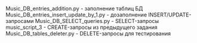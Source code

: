 Music_DB_entries_addition.py - заполнение таблиц БД 
Music_DB_entries_insert_update_by_1.py - дозаполнение INSERT/UPDATE-запросами 
Music_DB_SELECT_queries.py - SELECT-запросы
music_script_3 - CREATE-запросы из предыдущего задания
Music_DB_tables_deleter.py - DELETE-запросы для тестирования

